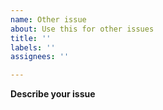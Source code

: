 ```yaml
---
name: Other issue
about: Use this for other issues
title: ''
labels: ''
assignees: ''

---
```


**Describe your issue**
